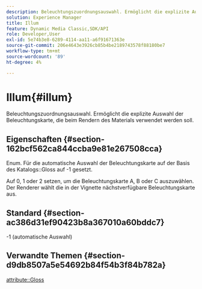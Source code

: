 ```yaml
---
description: Beleuchtungszuordnungsauswahl. Ermöglicht die explizite Auswahl der Beleuchtungskarte, die beim Rendern des Materials verwendet werden soll.
solution: Experience Manager
title: Illum
feature: Dynamic Media Classic,SDK/API
role: Developer,User
exl-id: 5e74b3e8-6289-4114-aa11-a6f91671363e
source-git-commit: 206e4643e3926cb85b4be2189743578f88180be7
workflow-type: tm+mt
source-wordcount: '89'
ht-degree: 4%

---
```


# Illum{#illum}

Beleuchtungszuordnungsauswahl. Ermöglicht die explizite Auswahl der Beleuchtungskarte, die beim Rendern des Materials verwendet werden soll.

## Eigenschaften {#section-162bcf562ca844ccba9e81e267508cca}

Enum. Für die automatische Auswahl der Beleuchtungskarte auf der Basis des Katalogs::Gloss auf -1 gesetzt.

Auf 0, 1 oder 2 setzen, um die Beleuchtungskarte A, B oder C auszuwählen. Der Renderer wählt die in der Vignette nächstverfügbare Beleuchtungskarte aus.

## Standard {#section-ac386d31ef90423b8a367010a60bddc7}

-1 (automatische Auswahl)

## Verwandte Themen {#section-d9db8507a5e54692b84f54b3f84b782a}

[attribute::Gloss](../../../../../ir-api/material-cat/image-rendering-api-ref/c-ir-material-catalog/c-ir-material-data-reference/r-ir-cat-gloss.md#reference-5277f62a67e2408ab94699aa712f1eeb)
